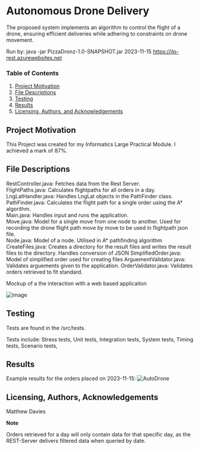 # Autonomous Drone Delivery
The proposed system implements an algorithm to control the flight of a drone, ensuring efficient deliveries while adhering to constraints on drone movement.

Run by: java -jar PizzaDronz-1.0-SNAPSHOT.jar 2023-11-15 https://ilp-rest.azurewebsites.net

### Table of Contents

1. [Project Motivation](#motivation)
2. [File Descriptions](#files)
3. [Testing](#testing)
4. [Results](#results)
5. [Licensing, Authors, and Acknowledgements](#licensing)

## Project Motivation<a name="motivation"></a>
This Project was created for my Informatics Large Practical Module. I achieved a mark of 87%.

## File Descriptions <a name="files"></a>

RestController.java: Fetches data from the Rest Server.  
FlightPaths.java: Calculates flightpaths for all orders in a day.  
LngLatHandler.java: Handles LngLat objects in the PathFinder class.  
PathFinder.java: Calculates the flight path for a single order using the A* algorithm.  
Main.java: Handles input and runs the application.  
Move.java:  Model for a single move from one node to another. Used for recording the drone flight path move by move to be used in flightpath json file.  
Node.java: Model of a node. Utilised in A* pathfinding algorithm
CreateFiles.java: Creates a directory for the result files and writes the result files to the directory. Handles conversion of JSON
SimplifiedOrder.java: Model of simplified order used for creating files
ArguementValidator.java: Validates arguements given to the application.
OrderValidator.java: Validates orders retrieved to fit standard.

Mockup of a the interaction with a web based applicaiton

![image](https://github.com/MattDavies-code/Autonomous-drone-delivery/assets/54101905/6d406a40-be8c-471c-be01-f773d6714a00)

## Testing <a name="testing">

Tests are found in the /src/tests.  

Tests include: 
Stress tests, 
Unit tests, 
Integration tests, 
System tests, 
Timing tests, 
Scenario tests, 

## Results<a name="results"></a>

Example results for the orders placed on 2023-11-15: 
![AutoDrone](https://github.com/MattDavies-code/Autonomous-drone-delivery/assets/54101905/b509fb45-f134-4345-bdc8-8c5b8e0edf3b)


## Licensing, Authors, Acknowledgements<a name="licensing"></a>
Matthew Davies

**Note**

Orders retrieved for a day will only contain data for that specific day, as the REST-Server delivers filtered data when queried by date.
